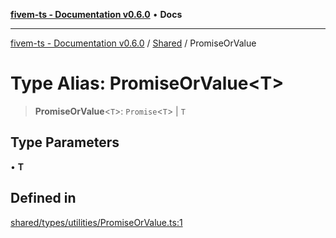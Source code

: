 [**fivem-ts - Documentation v0.6.0**](../../../README.md) • **Docs**

***

[fivem-ts - Documentation v0.6.0](../../../README.md) / [Shared](../README.md) / PromiseOrValue

# Type Alias: PromiseOrValue\<T\>

> **PromiseOrValue**\<`T`\>: `Promise`\<`T`\> \| `T`

## Type Parameters

• **T**

## Defined in

[shared/types/utilities/PromiseOrValue.ts:1](https://github.com/Purpose-Dev/fivem-ts/blob/main/src/shared/types/utilities/PromiseOrValue.ts#L1)
